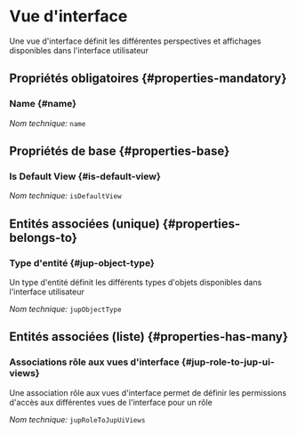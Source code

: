# Vue d'interface
<!--- THIS FILE IS GENERATED PLEASE DO NOT EDIT IT DIRECTLY --->

Une vue d'interface définit les différentes perspectives et affichages disponibles dans l'interface utilisateur 

<OH code="jupUiView"/>




## Propriétés obligatoires {#properties-mandatory}
    
### Name {#name}



*Nom technique:* ```name```
<PH code="jupUiView:name"/>

    


## Propriétés de base {#properties-base}
    
### Is Default View {#is-default-view}



*Nom technique:* ```isDefaultView```
<PH code="jupUiView:isDefaultView"/>

    

## Entités associées (unique) {#properties-belongs-to}

### Type d'entité {#jup-object-type}

Un type d'entité définit les différents types d'objets disponibles dans l'interface utilisateur

*Nom technique:* ```jupObjectType```
<PH code="jupUiView:jupObjectType"/>


## Entités associées (liste) {#properties-has-many}

### Associations rôle aux vues d'interface {#jup-role-to-jup-ui-views}

Une association rôle aux vues d'interface permet de définir les permissions d'accès aux différentes vues de l'interface pour un rôle

*Nom technique:* ```jupRoleToJupUiViews```
<PH code="jupUiView:jupRoleToJupUiViews"/>




